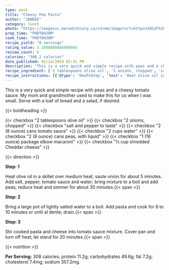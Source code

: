 ```yaml
---
type: post
title: "Cheesy Pea Pasta"
author: "JANDEE"
category: lunch
photo: "https://imagesvc.meredithcorp.io/v3/mm/image?url=https%3A%2F%2Fimages.media-allrecipes.com%2Fuserphotos%2F862803.jpg"
prep_time: "P0DT0H20M"
cook_time: "P0DT0H30M"
recipe_yield: "8 servings"
rating_value: 3.1666666666666665
review_count: 6
calories: "308.2 calories"
date_published: 02/14/2019 03:31 PM
description: "This is a very quick and simple recipe with peas and a cheesy tomato sauce. My mom and grandmother used to make this for us when I was small. Serve with a loaf of bread and a salad, if desired."
recipe_ingredient: ['2 tablespoons olive oil', '2 onions, chopped', 'salt and pepper to taste', '2 (8 ounce) cans tomato sauce', '2 cups water', '2 (8 ounce) cans peas, with liquid', '1 (16 ounce) package elbow macaroni', '½ cup shredded Cheddar cheese']
recipe_instructions: [{'@type': 'HowToStep', 'text': 'Heat olive oil in a skillet over medium heat; saute onion for about 5 minutes.  Add salt, pepper, tomato sauce and water; bring mixture to a boil and add peas; reduce heat and simmer for about 30 minutes.\n'}, {'@type': 'HowToStep', 'text': 'Bring a large pot of lightly salted water to a boil. Add pasta and cook for 8 to 10 minutes or until al dente; drain.\n'}, {'@type': 'HowToStep', 'text': 'Stir cooked pasta and cheese into tomato sauce mixture. Cover pan and turn off heat; let stand for 20 minutes.\n'}]
---
```


This is a very quick and simple recipe with peas and a cheesy tomato sauce. My mom and grandmother used to make this for us when I was small. Serve with a loaf of bread and a salad, if desired. 

{{< boldheading >}}

{{< checkbox "2 tablespoons olive oil" >}}
{{< checkbox "2  onions, chopped" >}}
{{< checkbox "salt and pepper to taste" >}}
{{< checkbox "2 (8 ounce) cans tomato sauce" >}}
{{< checkbox "2 cups water" >}}
{{< checkbox "2 (8 ounce) cans peas, with liquid" >}}
{{< checkbox "1 (16 ounce) package elbow macaroni" >}}
{{< checkbox "½ cup shredded Cheddar cheese" >}}


{{< direction >}}

**Step: 1**

Heat olive oil in a skillet over medium heat; saute onion for about 5 minutes.  Add salt, pepper, tomato sauce and water; bring mixture to a boil and add peas; reduce heat and simmer for about 30 minutes.{{< span >}}

**Step: 2**

Bring a large pot of lightly salted water to a boil. Add pasta and cook for 8 to 10 minutes or until al dente; drain.{{< span >}}

**Step: 3**

Stir cooked pasta and cheese into tomato sauce mixture. Cover pan and turn off heat; let stand for 20 minutes.{{< span >}}

{{< nutrition >}}

**Per Serving:** 308 calories; protein 11.2g; carbohydrates 49.6g; fat 7.2g; cholesterol 7.4mg; sodium 357.2mg.